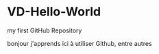 # VD-Hello-World
my first GitHub Repository

bonjour
j'apprends ici à utiliser Github, entre autres

